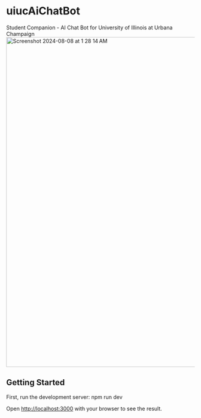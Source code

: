 # uiucAiChatBot
Student Companion - AI Chat Bot for University of Illinois at Urbana Champaign 
<img width="884" alt="Screenshot 2024-08-08 at 1 28 14 AM" src="https://github.com/user-attachments/assets/468962cb-8139-4189-bd65-f7fa81bedcaf">

## Getting Started

First, run the development server:
npm run dev

Open [http://localhost:3000](http://localhost:3000) with your browser to see the result.


